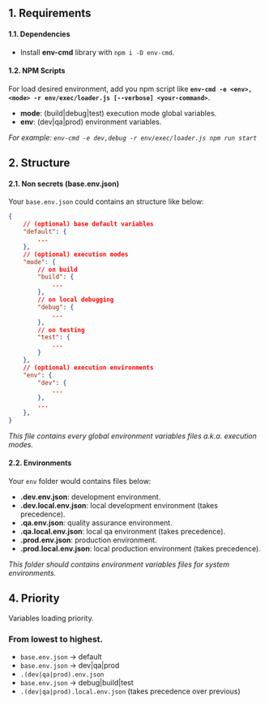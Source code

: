 ## 1. Requirements

#### 1.1. Dependencies

-   Install **env-cmd** library with `npm i -D env-cmd`.

#### 1.2. NPM Scripts

For load desired environment, add you npm script like **`env-cmd -e <env>,<mode> -r env/exec/loader.js [--verbose] <your-command>`**.

-   **mode**: (build|debug|test) execution mode global variables.
-   **env**: (dev|qa|prod) environment variables.

_For example: `env-cmd -e dev,debug -r env/exec/loader.js npm run start`_

## 2. Structure

#### 2.1. Non secrets (base.env.json)

Your `base.env.json` could contains an structure like below:

```json
{
    // (optional) base default variables
    "default": {
        ...
    },
    // (optional) execution modes
    "mode": {
        // on build
        "build": {
            ...
        },
        // on local debugging
        "debug": {
            ...
        },
        // on testing
        "test": {
            ...
        }
    },
    // (optional) execution environments
    "env": {
        "dev": {
            ...
        },
        ...
    },
}
```

_This file contains every global environment variables files a.k.a. execution modes._

#### 2.2. Environments

Your `env` folder would contains files below:

-   **.dev.env.json**: development environment.
-   **.dev.local.env.json**: local development environment (takes precedence).
-   **.qa.env.json**: quality assurance environment.
-   **.qa.local.env.json**: local qa environment (takes precedence).
-   **.prod.env.json**: production environment.
-   **.prod.local.env.json**: local production environment (takes precedence).

_This folder should contains environment variables files for system environments._

## 4. Priority

Variables loading priority.

### From lowest to highest.

-   `base.env.json` -> default
-   `base.env.json` -> dev|qa|prod
-   `.(dev|qa|prod).env.json`
-   `base.env.json` -> debug|build|test
-   `.(dev|qa|prod).local.env.json` (takes precedence over previous)
